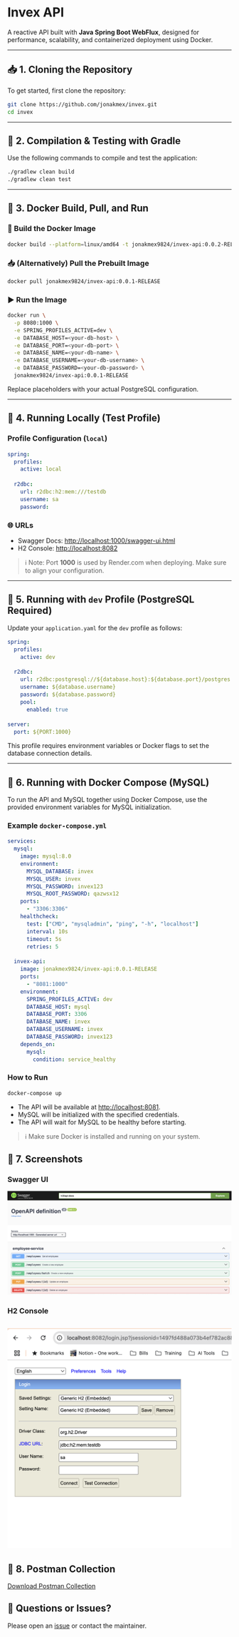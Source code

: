 # Invex API

A reactive API built with **Java Spring Boot WebFlux**, designed for performance, scalability, and containerized deployment using Docker.

---

## 📥 1. Cloning the Repository

To get started, first clone the repository:

```bash
git clone https://github.com/jonakmex/invex.git
cd invex
```

---

## 🧪 2. Compilation & Testing with Gradle

Use the following commands to compile and test the application:

```bash
./gradlew clean build
./gradlew clean test
```

---

## 🐳 3. Docker Build, Pull, and Run

### 🔧 Build the Docker Image

```bash
docker build --platform=linux/amd64 -t jonakmex9824/invex-api:0.0.2-RELEASE .
```

### 📥 (Alternatively) Pull the Prebuilt Image

```bash
docker pull jonakmex9824/invex-api:0.0.1-RELEASE
```

### ▶️ Run the Image

```bash
docker run \
  -p 8080:1000 \
  -e SPRING_PROFILES_ACTIVE=dev \
  -e DATABASE_HOST=<your-db-host> \
  -e DATABASE_PORT=<your-db-port> \
  -e DATABASE_NAME=<your-db-name> \
  -e DATABASE_USERNAME=<your-db-username> \
  -e DATABASE_PASSWORD=<your-db-password> \
  jonakmex9824/invex-api:0.0.1-RELEASE
```

Replace placeholders with your actual PostgreSQL configuration.

---

## 🧪 4. Running Locally (Test Profile)

### Profile Configuration (`local`)

```yaml
spring:
  profiles:
    active: local

  r2dbc:
    url: r2dbc:h2:mem:///testdb
    username: sa
    password:
```

### 🌐 URLs

- Swagger Docs: [http://localhost:1000/swagger-ui.html](http://localhost:1000/swagger-ui.html)
- H2 Console: [http://localhost:8082](http://localhost:8082)

> ℹ️ Note: Port **1000** is used by Render.com when deploying. Make sure to align your configuration.

---

## 🚀 5. Running with `dev` Profile (PostgreSQL Required)

Update your `application.yaml` for the `dev` profile as follows:

```yaml
spring:
  profiles:
    active: dev

  r2dbc:
    url: r2dbc:postgresql://${database.host}:${database.port}/postgres
    username: ${database.username}
    password: ${database.password}
    pool:
      enabled: true

server:
  port: ${PORT:1000}
```

This profile requires environment variables or Docker flags to set the database connection details.

---

## 🐳 6. Running with Docker Compose (MySQL)

To run the API and MySQL together using Docker Compose, use the provided environment variables for MySQL initialization.

### Example `docker-compose.yml`

```yaml
services:
  mysql:
    image: mysql:8.0
    environment:
      MYSQL_DATABASE: invex
      MYSQL_USER: invex
      MYSQL_PASSWORD: invex123
      MYSQL_ROOT_PASSWORD: qazwsx12
    ports:
      - "3306:3306"
    healthcheck:
      test: ["CMD", "mysqladmin", "ping", "-h", "localhost"]
      interval: 10s
      timeout: 5s
      retries: 5

  invex-api:
    image: jonakmex9824/invex-api:0.0.1-RELEASE
    ports:
      - "8081:1000"
    environment:
      SPRING_PROFILES_ACTIVE: dev
      DATABASE_HOST: mysql
      DATABASE_PORT: 3306
      DATABASE_NAME: invex
      DATABASE_USERNAME: invex
      DATABASE_PASSWORD: invex123
    depends_on:
      mysql:
        condition: service_healthy
```

### How to Run

```bash
docker-compose up
```

- The API will be available at [http://localhost:8081](http://localhost:8081).
- MySQL will be initialized with the specified credentials.
- The API will wait for MySQL to be healthy before starting.

> ℹ️ Make sure Docker is installed and running on your system.

## 📸 7. Screenshots

### Swagger UI

![Swagger UI](docs/images/swagger-ui.png)

### H2 Console

![H2 Console](docs/images/h2-console.png)
---

## 📸 8. Postman Collection
[Download Postman Collection](docs/images/REST_Employee.postman_collection.json)
## 💬 Questions or Issues?

Please open an [issue](https://github.com/jonakmex/invex/issues) or contact the maintainer.
